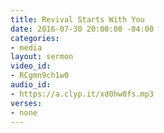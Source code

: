 ```yaml
---
title: Revival Starts With You
date: 2016-07-30 20:00:00 -04:00
categories:
- media
layout: sermon
video_id:
- RCgmn9ch1w0
audio_id:
- https://a.clyp.it/xd0hw0fs.mp3
verses:
- none
---
```


